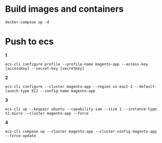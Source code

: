 # Build images and containers
`docker-compose up -d`

# Push to ecs
**1**

`ecs-cli configure profile --profile-name magento-app --access-key [accessKey] --secret-key [secretKey]
`

**2**

`ecs-cli configure --cluster magento-app --region us-east-2 --default-launch-type EC2 --config-name magento-app
`

**3**

`ecs-cli up --keypair ubuntu --capability-iam --size 1 --instance-type t2.micro --cluster magento-app --force
`

**4**

`ecs-cli compose up --cluster magento-app --cluster-config magento-app --force-update`

